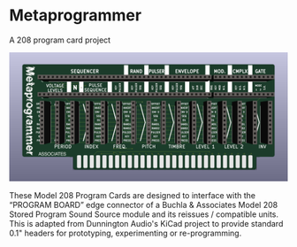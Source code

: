 # Metaprogrammer
A 208 program card project

![Image](./metaprogrammer.png "metaprogrammer")

These Model 208 Program Cards are designed to interface with the “PROGRAM BOARD” edge connector of a Buchla & Associates Model 208 Stored Program Sound Source module and its reissues / compatible units. This is adapted from Dunnington Audio's KiCad project to provide standard 0.1" headers for prototyping, experimenting or re-programming.